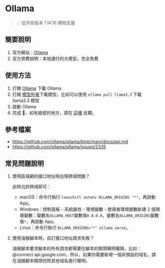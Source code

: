 # Ollama

> 💡 從外掛版本 1.14.16 開始支援

## 簡要說明

1. 官方網站：[Ollama](https://github.com/ollama/ollama)
2. 官方資費說明：本地運行的大模型，完全免費

## 使用方法

1. 打開 [Ollama](https://ollama.com) 下載 Ollama
2. 打開 [模型列表](https://ollama.com/library)下載模型，比如可以使用 `ollama pull llama3.3` 下載 llama3.3 模型
3. 啟動 Ollama
4. 完成 🎉，如有疑惑的地方，請在 [這裡](https://github.com/immersive-translate/immersive-translate/issues/137) 反饋。

## 參考檔案

- https://github.com/ollama/ollama/blob/main/docs/api.md
- https://github.com/ollama/ollama/issues/2335

## 常見問題說明

1. 使用區域網的接口地址時出現跨域問題？

   此時允許跨域即可：

   - macOS：命令行執行 `launchctl setenv OLLAMA_ORIGINS "*"`，再啟動 App。
   - Windows：控制面板 - 系統屬性 - 環境變數 - 使用者環境變數新建 2 個環境變數：變數名`OLLAMA_HOST`變數值`0.0.0.0`，變數名`OLLAMA_ORIGINS`變數值`*`，再啟動 App。
   - Linux：命令行執行 `OLLAMA_ORIGINS="*" ollama serve`。

2. 使用油猴腳本時，自訂接口地址請求失敗？

   油猴腳本要求腳本的所有請求都需要在腳本的開頭聲明權限，比如：@connect api.google.com，所以，如果你需要新增一個非預設的域名，請在油猴腳本開頭仿照其他域名進行聲明。